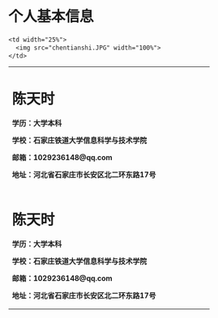 <table border="0">
  <tr>
    <h1>个人基本信息</h1>
    <td width="75%">
      <h1>陈天时</h1>
      <p><b>学历：大学本科</b></p>
      <p><b>学校：石家庄铁道大学信息科学与技术学院</b></p>
      <p><b>邮箱：1029236148@qq.com</b></p>
      <p><b>地址：河北省石家庄市长安区北二环东路17号</b></p>
    </td>

    <td width="25%">
      <img src="chentianshi.JPG" width="100%">  
    </td>
  </tr>
  
  <tr>
  <td width="75%">
      <h1>陈天时</h1>
      <p><b>学历：大学本科</b></p>
      <p><b>学校：石家庄铁道大学信息科学与技术学院</b></p>
      <p><b>邮箱：1029236148@qq.com</b></p>
      <p><b>地址：河北省石家庄市长安区北二环东路17号</b></p>
    </td>
  
  </tr>
  
  
  
</table>
